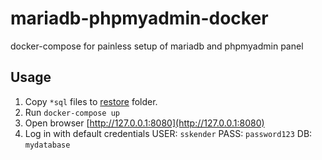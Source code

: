 # mariadb-phpmyadmin-docker

docker-compose for painless setup of mariadb and phpmyadmin panel

## Usage

1. Copy `*sql` files to [restore](./restore/) folder.
2. Run `docker-compose up`
3. Open browser [http://127.0.0.1:8080](http://127.0.0.1:8080)
4. Log in with default credentials
   USER: `sskender`
   PASS: `password123`
   DB: `mydatabase`
